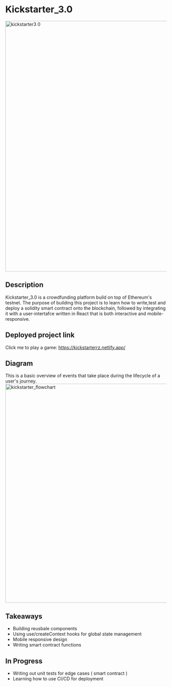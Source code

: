 # Kickstarter_3.0
<img width="784" alt="kickstarter3 0" src="https://user-images.githubusercontent.com/74093051/230697393-d716bf41-b8ea-4d3a-9b37-2dc583887876.png">


## Description
Kickstarter_3.0 is a crowdfunding platform build on top of Ethereum's testnet. The purpose of building this project is to learn how to write,test and deploy a solidity smart contract onto the blockchain, followed by integrating it with a user-intertafce written in React that is both interactive and mobile-responsive.  

## Deployed project link 
Click me to play a game: <a href="https://kickstarterrz.netlify.app/" target="blank"> https://kickstarterrz.netlify.app/

## Diagram
This is a basic overview of events that take place during the lifecycle of a user's journey. 
<img width="685" alt="kickstarter_flowchart" src="https://user-images.githubusercontent.com/74093051/230699086-35bb801c-23f1-4e30-8879-e69db29a5abc.png">



## Takeaways 
- Building reusbale components
- Using use/createContext hooks for global state management
- Mobile responsive design 
- Writing smart contract functions


## In Progress 
- Writing out unit tests for edge cases ( smart contract ) 
- Learning how to use CI/CD for deployment 
